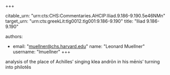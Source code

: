 +++


citable_urn: "urn:cts:CHS:Commentaries.AHCIP:Iliad.9.186-9.190.5e46NMn"
target_urn: "urn:cts:greekLit:tlg0012.tlg001:9.186-9.190"
title: "Iliad 9.186-9.190"

authors:
- email: "muellner@chs.harvard.edu"
  name: "Leonard Muellner"
  username: "lmuellner"
+++

<p>analysis of the place of Achilles’ singing klea andrōn in his mēnis’ turning into philotēs</p>